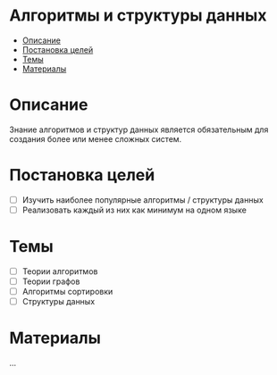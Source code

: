 # Алгоритмы и структуры данных #

- [Описание](#Описание)
- [Постановка целей](#Постановка-целей)
- [Темы](#Темы)
- [Материалы](#Материалы)


# Описание #
Знание алгоритмов и структур данных является обязательным для создания более или менее сложных систем.

# Постановка целей #
- [ ] Изучить наиболее популярные алгоритмы / структуры данных
- [ ] Реализовать каждый из них как минимум на одном языке

# Темы #
- [ ] Теории алгоритмов
- [ ] Теории графов
- [ ] Алгоритмы сортировки
- [ ] Структуры данных

# Материалы #
...
